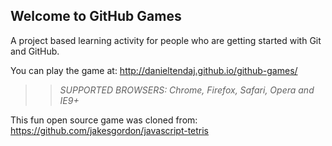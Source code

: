 ## Welcome to GitHub Games

A project based learning activity for people who are getting started with Git and GitHub.

You can play the game at: http://danieltendaj.github.io/github-games/

>> _*SUPPORTED BROWSERS*: Chrome, Firefox, Safari, Opera and IE9+_

This fun open source game was cloned from: https://github.com/jakesgordon/javascript-tetris
